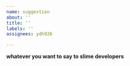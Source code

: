 ```yaml
---
name: suggestion
about: ''
title: ''
labels: ''
assignees: ydh926

---
```


**whatever you want to say to slime developers**
